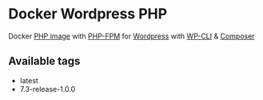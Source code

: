 # Docker Wordpress PHP
Docker [PHP image](https://hub.docker.com/_/php) with [PHP-FPM](https://php-fpm.org) for [Wordpress](https://wordpress.org) with [WP-CLI](https://wp-cli.org) & [Composer](https://getcomposer.org)

## Available tags
- latest
- 7.3-release-1.0.0
